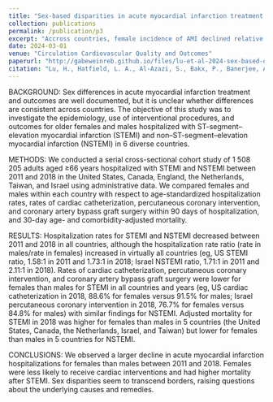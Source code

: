 ```yaml
---
title: "Sex-based disparities in acute myocardial infarction treatment patterns and outcomes in older adults hospitalized across 6 high-income countries"
collection: publications
permalink: /publication/p3
excerpt: "Accross countries, female incidence of AMI declined relative to males from 2011-18. Rates of surgery were lower for females and mortality was higher."
date: 2024-03-01
venue: "Circulation Cardiovascular Quality and Outcomes"
paperurl: "http://gabeweinreb.github.io/files/lu-et-al-2024-sex-based-disparities-in-acute-myocardial-infarction-treatment-patterns-and-outcomes-in-older-adults.pdf"
citation: "Lu, H., Hatfield, L. A., Al-Azazi, S., Bakx, P., Banerjee, A., Burrack, N., Chen, Y. C., Fu, C., Gordon, M., Heine, R., Huang, N., Ko, D. T., Lix, L. M., Novack, V., Pasea, L., Qiu, F., Stukel, T. A., Groot, C. a. U. D., <b>Weinreb, G. G.,</b> Landon, B. E., Cram, P. (2024). Sex-based disparities in acute myocardial infarction treatment patterns and outcomes in older adults hospitalized across 6 high-income countries: An analysis from the International Health Systems Research Collaborative. <i>Circulation Cardiovascular Quality and Outcomes,</i> 17(3). https://doi.org/10.1161/circoutcomes.123.010144"
---
```


BACKGROUND: Sex differences in acute myocardial infarction treatment and outcomes are well documented, but it is unclear
whether differences are consistent across countries. The objective of this study was to investigate the epidemiology, use of
interventional procedures, and outcomes for older females and males hospitalized with ST-segment–elevation myocardial
infarction (STEMI) and non–ST-segment–elevation myocardial infarction (NSTEMI) in 6 diverse countries.

METHODS: We conducted a serial cross-sectional cohort study of 1 508 205 adults aged ≥66 years hospitalized with STEMI
and NSTEMI between 2011 and 2018 in the United States, Canada, England, the Netherlands, Taiwan, and Israel using
administrative data. We compared females and males within each country with respect to age-standardized hospitalization
rates, rates of cardiac catheterization, percutaneous coronary intervention, and coronary artery bypass graft surgery within
90 days of hospitalization, and 30-day age- and comorbidity-adjusted mortality.

RESULTS: Hospitalization rates for STEMI and NSTEMI decreased between 2011 and 2018 in all countries, although the
hospitalization rate ratio (rate in males/rate in females) increased in virtually all countries (eg, US STEMI ratio, 1.58:1 in 2011
and 1.73:1 in 2018; Israel NSTEMI ratio, 1.71:1 in 2011 and 2.11:1 in 2018). Rates of cardiac catheterization, percutaneous
coronary intervention, and coronary artery bypass graft surgery were lower for females than males for STEMI in all countries
and years (eg, US cardiac catheterization in 2018, 88.6% for females versus 91.5% for males; Israel percutaneous coronary
intervention in 2018, 76.7% for females versus 84.8% for males) with similar findings for NSTEMI. Adjusted mortality for
STEMI in 2018 was higher for females than males in 5 countries (the United States, Canada, the Netherlands, Israel, and
Taiwan) but lower for females than males in 5 countries for NSTEMI.

CONCLUSIONS: We observed a larger decline in acute myocardial infarction hospitalizations for females than males between
2011 and 2018. Females were less likely to receive cardiac interventions and had higher mortality after STEMI. Sex disparities
seem to transcend borders, raising questions about the underlying causes and remedies.
